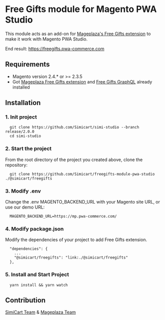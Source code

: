 # Free Gifts module for Magento PWA Studio

This module acts as an add-on for [Mageplaza's Free Gifts extension](https://www.mageplaza.com/magento-2-free-gifts/) to make it work with Magento PWA Studio.

End result: https://freegifts.pwa-commerce.com

## Requirements

- Magento version 2.4.* or >= 2.3.5
- Got [Mageplaza Free Gifts extension](https://www.mageplaza.com/magento-2-free-gifts/) and [Free Gifts GraphQL](https://github.com/mageplaza/magento-2-free-gifts-graphql) already installed

## Installation

### 1. Init project
```
  git clone https://github.com/Simicart/simi-studio --branch release/2.0.0
  cd simi-studio
```

### 2. Start the project

From the root directory of the project you created above, clone the repository:

```
  git clone https://github.com/Simicart/freegifts-module-pwa-studio ./@simicart/freegifts
```

### 3. Modify .env

Change the .env MAGENTO_BACKEND_URL with your Magento site URL, or use our demo URL:

```
  MAGENTO_BACKEND_URL=https://mp.pwa-commerce.com/
```
### 4. Modify package.json

Modify the dependencies of your project to add Free Gifts extension.

```
  "dependencies": {
    ...
    "@simicart/freegifts": "link:./@simicart/freegifts"
  },
```

### 5. Install and Start Project

```
  yarn install && yarn watch
```
## Contribution

[SimiCart Team](https://www.simicart.com/pwa.html/) & [Mageplaza Team](https://www.mageplaza.com/)

